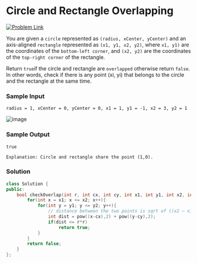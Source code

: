 # Circle and Rectangle Overlapping

[![Problem Link](https://img.shields.io/badge/-LeetCode-FFA116?style=for-the-badge&logo=LeetCode&logoColor=black)](https://leetcode.com/problems/circle-and-rectangle-overlapping/description/)

You are given a `circle` represented as `(radius, xCenter, yCenter)` and 
an axis-aligned `rectangle` represented as `(x1, y1, x2, y2)`,
where `x1, y1)` are the coordinates of the `bottom-left corner`, 
and `(x2, y2)` are the coordinates of the `top-right corner` of the rectangle.

Return `true`if the circle and rectangle are `overlapped` otherwise return `false`. 
In other words, check if there is any point (xi, yi) that belongs to the circle and the rectangle at the same time.

### Sample Input
```
radius = 1, xCenter = 0, yCenter = 0, x1 = 1, y1 = -1, x2 = 3, y2 = 1
```
![image](https://github.com/Harshu05x/ReviseWithArsh-6Companies30Days-Challenge/assets/96901785/6cad5865-ec3c-4639-9a34-8c27dc3afe04)

### Sample Output
```
true

Explanation: Circle and rectangle share the point (1,0).
```

### Solution
```cpp
class Solution {
public:
    bool checkOverlap(int r, int cx, int cy, int x1, int y1, int x2, int y2) {
        for(int x = x1; x <= x2; x++){
            for(int y = y1; y <= y2; y++){
                // distance between the two points is sqrt of ((x2 – x1)² + (y2 – y1)²).
                int dist = pow((x-cx),2) + pow((y-cy),2);
                if(dist <= r*r)
                    return true;
            }
        }
        return false;
    }
};
```
